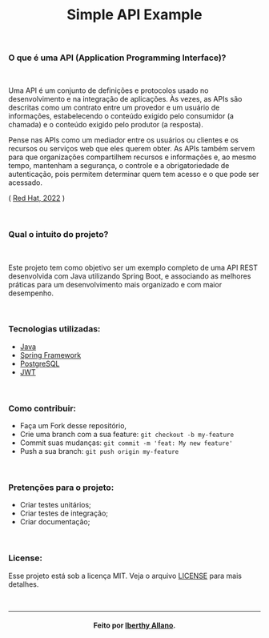<h1 align="center">
  Simple API Example
</h1>

<br>

### O que é uma API (Application Programming Interface)?
<br>
<p>
  Uma API é um conjunto de definições e protocolos usado no desenvolvimento e na integração de aplicações. Às vezes, as APIs são descritas como um contrato entre um provedor e um usuário de informações, estabelecendo o conteúdo exigido pelo consumidor (a chamada) e o conteúdo exigido pelo produtor (a resposta). 
  
  Pense nas APIs como um mediador entre os usuários ou clientes e os recursos ou serviços web que eles querem obter. As APIs também servem para que organizações compartilhem recursos e informações e, ao mesmo tempo, mantenham a segurança, o controle e a obrigatoriedade de autenticação, pois permitem determinar quem tem acesso e o que pode ser acessado. 
  
  ( [Red Hat, 2022](https://www.redhat.com/en/topics/api/what-is-a-rest-api) )
</p>

<br>

### Qual o intuito do projeto?
<br>

<p>
  Este projeto tem como objetivo ser um exemplo completo de uma API REST desenvolvida com Java utilizando Spring Boot, e associando as melhores práticas para um desenvolvimento mais organizado e com maior desempenho.
</p>

<br>

### Tecnologias utilizadas:
- [Java](https://www.java.com/pt-BR/)
- [Spring Framework](https://spring.io/projects/spring-boot)
- [PostgreSQL](https://www.postgresql.org/)
- [JWT](https://jwt.io/)

<br>

### Como contribuir:

- Faça um Fork desse repositório,
- Crie uma branch com a sua feature: `git checkout -b my-feature`
- Commit suas mudanças: `git commit -m 'feat: My new feature'`
- Push a sua branch: `git push origin my-feature`

<br>

### Pretenções para o projeto:
- Criar testes unitários;
- Criar testes de integração;
- Criar documentação;

<br>

### License:

Esse projeto está sob a licença MIT. Veja o arquivo [LICENSE](LICENSE.md) para mais detalhes.

<br>

---
<h4 align="center">
    Feito por <a href="https://www.linkedin.com/in/iberthy-allano/" target="_blank">Iberthy Allano</a>.
</h4>
